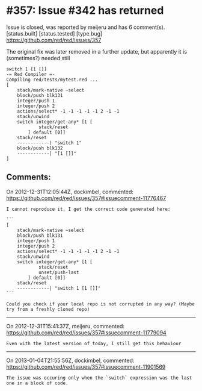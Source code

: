 
#357: Issue #342 has  returned
================================================================================
Issue is closed, was reported by meijeru and has 6 comment(s).
[status.built] [status.tested] [type.bug]
<https://github.com/red/red/issues/357>

The original fix was later removed in a further update, but apparently it is (sometimes?) needed still 

```
switch 1 [1 []]
-= Red Compiler =-
Compiling red/tests/mytest.red ...
[
    stack/mark-native ~select
    block/push blk131
    integer/push 1
    integer/push 2
    actions/select* -1 -1 -1 -1 -1 2 -1 -1
    stack/unwind
    switch integer/get-any* [1 [
            stack/reset
        ] default [0]]
    stack/reset
    ------------| "switch 1"
    block/push blk132
    ------------| "[1 []]"
]
```



Comments:
--------------------------------------------------------------------------------

On 2012-12-31T12:05:44Z, dockimbel, commented:
<https://github.com/red/red/issues/357#issuecomment-11776467>

    I cannot reproduce it, I get the correct code generated here:
    
    ```
    [
        stack/mark-native ~select
        block/push blk131
        integer/push 1
        integer/push 2
        actions/select* -1 -1 -1 -1 -1 2 -1 -1
        stack/unwind
        switch integer/get-any* [1 [
                stack/reset
                unset/push-last
            ] default [0]]
        stack/reset
        ------------| "switch 1 [1 []]"
    ```
    
    Could you check if your local repo is not corrupted in any way? (Maybe try from a freshly cloned repo)

--------------------------------------------------------------------------------

On 2012-12-31T15:41:37Z, meijeru, commented:
<https://github.com/red/red/issues/357#issuecomment-11779094>

    Even with the latest version of today, I still get this behaviour

--------------------------------------------------------------------------------

On 2013-01-04T21:55:56Z, dockimbel, commented:
<https://github.com/red/red/issues/357#issuecomment-11901569>

    The issue was occuring only when the `switch` expression was the last one in a block of code.

